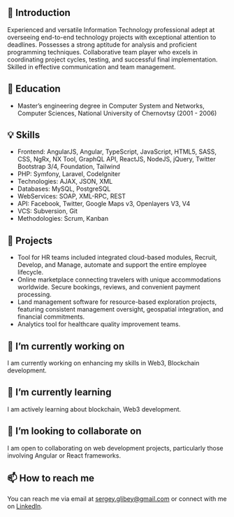 ## 👨 Introduction
Experienced and versatile Information Technology professional adept at overseeing end-to-end technology projects with exceptional attention to deadlines. Possesses a strong aptitude for analysis and proficient programming techniques. Collaborative team player who excels in coordinating project cycles, testing, and successful final implementation. Skilled in effective communication and team management.

## 📙 Education
- Master’s engineering degree in Computer System and Networks, Computer Sciences, National University of Chernovtsy (2001 - 2006)

## 💡 Skills
- Frontend: AngularJS, Angular, TypeScript, JavaScript, HTML5, SASS, CSS, NgRx, NX Tool, GraphQL API, ReactJS, NodeJS, jQuery, Twitter Bootstrap 3/4, Foundation, Tailwind
- PHP: Symfony, Laravel, CodeIgniter
- Technologies: AJAX, JSON, XML
- Databases: MySQL, PostgreSQL
- WebServices: SOAP, XML-RPC, REST
- API: Facebook, Twitter, Google Maps v3, Openlayers V3, V4
- VCS: Subversion, Git
- Methodologies: Scrum, Kanban

## 📂 Projects
- Tool for HR teams included integrated cloud-based modules, Recruit, Develop, and Manage, automate and support the entire employee lifecycle.
- Online marketplace connecting travelers with unique accommodations worldwide. Secure bookings, reviews, and convenient payment processing.
- Land management software for resource-based exploration projects, featuring consistent management oversight, geospatial integration, and financial commitments.
- Analytics tool for healthcare quality improvement teams.

## 🔭 I’m currently working on
I am currently working on enhancing my skills in Web3, Blockchain development.

## 🌱 I’m currently learning
I am actively learning about blockchain, Web3 development.

## 👯 I’m looking to collaborate on
I am open to collaborating on web development projects, particularly those involving Angular or React frameworks.

## 📫 How to reach me
You can reach me via email at [sergey.glibey@gmail.com](mailto:sergey.glibey@gmail.com) or connect with me on [LinkedIn](https://www.linkedin.com/in/glibey).

